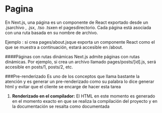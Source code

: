 # Pagina
En Next.js, una página es un componente de React exportado desde un .jsarchivo , .jsx, .tso .tsxen el pagesdirectorio. Cada página está asociada con una ruta basada en su nombre de archivo.

Ejemplo : si crea pages/about.jsque exporta un componente React como el que se muestra a continuación, estará accesible en /about.

####Páginas con rutas dinámicas
Next.js admite páginas con rutas dinámicas. Por ejemplo, si crea un archivo llamado pages/posts/[id].js, será accesible en posts/1, posts/2, etc.

###Pre-renderizado
Es uno de los conceptos que llama bastante la atención y es generar un pre-renderizado como su palabra lo dice generar html y evitar que el cliente se encarge de hacer esta tarea

1. **Renderizado en el compilador:** El HTML en este momento es generado en el momento exacto en que se realiza la compilación del proyecto y en la documentación se resalta como documentada
